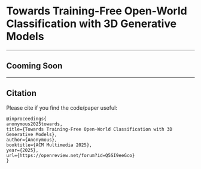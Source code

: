 # Towards Training-Free Open-World Classification with 3D Generative Models

---

## Cooming Soon

---

## Citation

Please cite if you find the code/paper useful:
```
@inproceedings{
anonymous2025towards,
title={Towards Training-Free Open-World Classification with 3D Generative Models},
author={Anonymous},
booktitle={ACM Multimedia 2025},
year={2025},
url={https://openreview.net/forum?id=Q5SI9eeGco}
}
```
